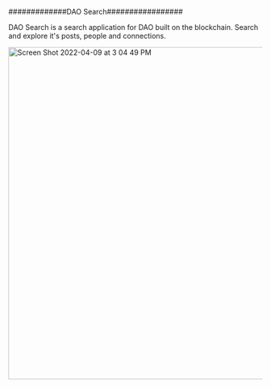 
#############DAO Search#################


DAO Search is a search application for DAO  built on the blockchain. Search and explore it's posts, people and connections.


<img width="659" alt="Screen Shot 2022-04-09 at 3 04 49 PM" src="https://user-images.githubusercontent.com/38181397/162589937-72a6ed9f-a344-449f-a742-bd35a525d0ce.png">
